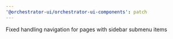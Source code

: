 ```yaml
---
'@orchestrator-ui/orchestrator-ui-components': patch
---
```


Fixed handling navigation for pages with sidebar submenu items
